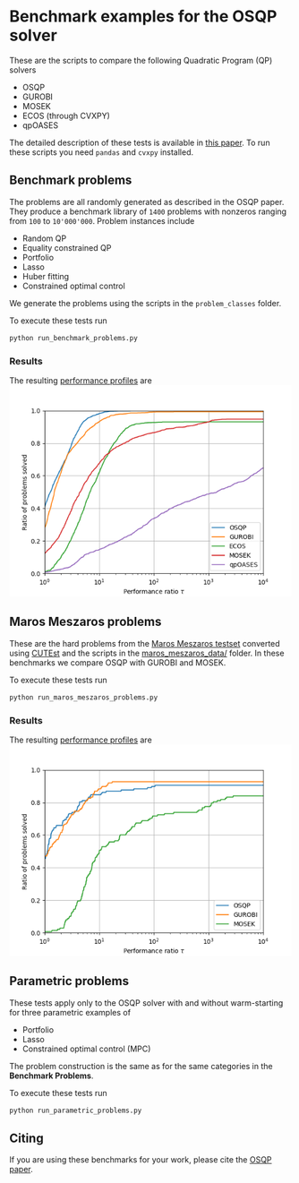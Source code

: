 # Benchmark examples for the OSQP solver

These are the scripts to compare the following Quadratic Program (QP) solvers

-   OSQP
-   GUROBI
-   MOSEK
-   ECOS (through CVXPY)
-   qpOASES

The detailed description of these tests is available in [this paper](https://arxiv.org/pdf/1711.08013.pdf).
To run these scripts you need `pandas` and `cvxpy` installed.

## Benchmark problems
The problems are all randomly generated as described in the OSQP paper.
They produce a benchmark library of `1400` problems with nonzeros ranging from `100` to `10'000'000`.
Problem instances include

-   Random QP
-   Equality constrained QP
-   Portfolio
-   Lasso
-   Huber fitting
-   Constrained optimal control

We generate the problems using the scripts in the `problem_classes` folder.

To execute these tests run
```python
python run_benchmark_problems.py
```

### Results
The resulting [performance profiles](https://link.springer.com/article/10.1007/s101070100263) are
![performance_profiles_benchmark](./results/benchmark_problems/benchmark_problems.png "Benchmark Problems")


## Maros Meszaros problems
These are the hard problems from the [Maros Meszaros testset](http://www.cuter.rl.ac.uk/Problems/marmes.shtml) converted using [CUTEst](https://ccpforge.cse.rl.ac.uk/gf/project/cutest/wiki) and the scripts in the [maros_meszaros_data/](./problem_classes/maros_meszaros_data) folder.
In these benchmarks we compare OSQP with GUROBI and MOSEK.

To execute these tests run
```python
python run_maros_meszaros_problems.py
```

### Results
The resulting [performance profiles](https://link.springer.com/article/10.1007/s101070100263) are
![performance_profiles_maros](./results/maros_meszaros_problems/maros_meszaros_problems.png "Maros Meszaros Problems")

## Parametric problems
These tests apply only to the OSQP solver with and without warm-starting for three parametric examples of
-   Portfolio
-   Lasso
-   Constrained optimal control (MPC)

The problem construction is the same as for the same categories in the **Benchmark Problems**.

To execute these tests run
```python
python run_parametric_problems.py
```

## Citing

If you are using these benchmarks for your work, please cite the [OSQP paper](https://osqp.org/citing/).
